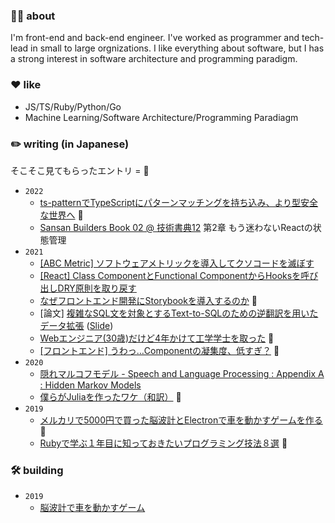 ### 👨‍💻 about

I'm front-end and back-end engineer. I've worked as programmer and tech-lead in small to large orgnizations. I like everything about software, but I has a strong interest in software architecture and programming paradigm.

### ❤️ like

- JS/TS/Ruby/Python/Go
- Machine Learning/Software Architecture/Programming Paradiagm

### ✏️ writing (in Japanese)

そこそこ見てもらったエントリ = 👀

- `2022`
  - [ts-patternでTypeScriptにパターンマッチングを持ち込み、より型安全な世界へ](https://zenn.dev/aki202/articles/5d725c080640f9) 👀
  - [Sansan Builders Book 02 @ 技術書典12](https://techbookfest.org/product/6551625332162560) 第2章 もう迷わないReactの状態管理
- `2021`
  - [[ABC Metric] ソフトウェアメトリックを導入してクソコードを滅ぼす](https://qiita.com/aki202/items/2348fd246d7904e5dc3e)
  - [[React] Class ComponentとFunctional ComponentからHooksを呼び出しDRY原則を取り戻す](https://zenn.dev/aki202/articles/8e1bc896a2f6f8)
  - [なぜフロントエンド開発にStorybookを導入するのか](https://qiita.com/aki202/items/bd5a22813352d1834a93) 👀
  - [論文] [複雑なSQL文を対象とするText-to-SQLのための逆翻訳を用いたデータ拡張](https://s3.amazonaws.com/test.borderworks.jp/research/text-to-sql-augmentation-paper_gt_03.pdf) ([Slide](https://s3.amazonaws.com/test.borderworks.jp/research/text-to-sql-augmentation_slide.pdf))
  - [Webエンジニア(30歳)だけど4年かけて工学学士を取った](https://qiita.com/aki202/items/aea846416f3739f48257) 👀
  - [[フロントエンド] うわっ…Componentの凝集度、低すぎ？](https://qiita.com/aki202/items/b279fa8097dde82e2730) 👀
- `2020`
  - [隠れマルコフモデル - Speech and Language Processing : Appendix A : Hidden Markov Models](https://www.slideshare.net/aki202/speech-and-language-processing-appendix-a-hidden-markov-models)
  - [僕らがJuliaを作ったワケ（和訳）](https://twitter.com/aki202/status/1276453342265266177) 👀
- `2019`
  - [メルカリで5000円で買った脳波計とElectronで車を動かすゲームを作る](https://qiita.com/aki202/items/2d7d386cc7656a7b97bd) 👀
  - [Rubyで学ぶ１年目に知っておきたいプログラミング技法８選](https://qiita.com/aki202/items/dc4b4a6f3df800528edb) 👀

### 🛠 building

- `2019`
  - [脳波計で車を動かすゲーム](https://twitter.com/aki202/status/1162758414641950720)

<!--
### 👨‍🎓 career

- `2008` Hosei University - dropped out
- `2011` Forpeace, Inc. - software engineer
- `2016` Bizer, Inc. - software enginner （PERSOL group since 2019）
- `2021` University of Electro-Communications - bachelor's degree
- `2021` Sansan, Inc. - software engineer
-->

<!--
**aki202/aki202** is a ✨ _special_ ✨ repository because its `README.md` (this file) appears on your GitHub profile.

Here are some ideas to get you started:

- 🔭 I’m currently working on ...
- 🌱 I’m currently learning ...
- 👯 I’m looking to collaborate on ...
- 🤔 I’m looking for help with ...
- 💬 Ask me about ...
- 📫 How to reach me: ...
- 😄 Pronouns: ...
- ⚡ Fun fact: ...
-->
